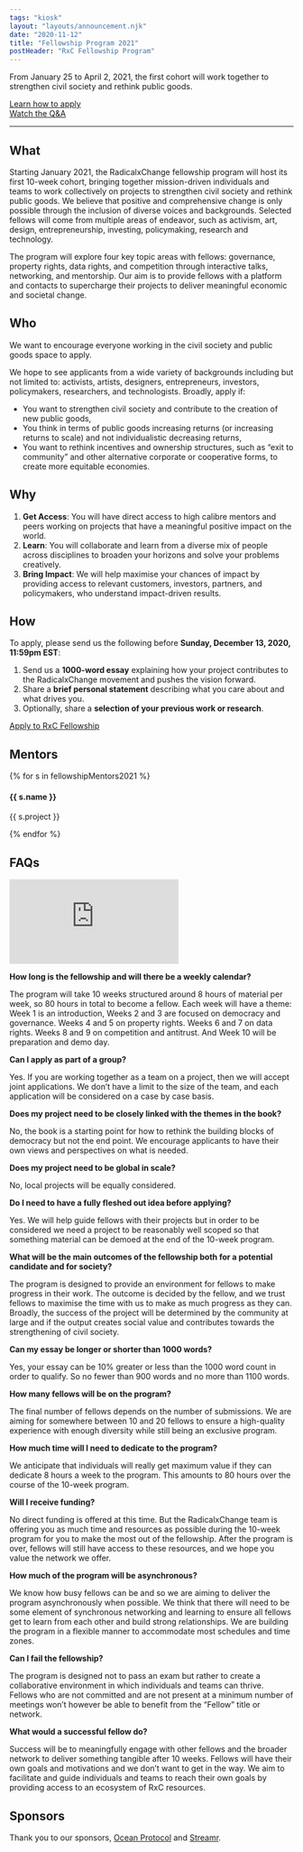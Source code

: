 ```yaml
---
tags: "kiosk"
layout: "layouts/announcement.njk"
date: "2020-11-12"
title: "Fellowship Program 2021"
postHeader: "RxC Fellowship Program"
---
```


From January 25 to April 2, 2021, the first cohort will work together to strengthen civil society and rethink public goods.

[Learn how to apply](#how)<br/>
[Watch the Q&A](#faqs)

---

## What

Starting January 2021, the RadicalxChange fellowship program will host its first 10-week cohort, bringing together mission-driven individuals and teams to work collectively on projects to strengthen civil society and rethink public goods. We believe that positive and comprehensive change is only possible through the inclusion of diverse voices and backgrounds. Selected fellows will come from multiple areas of endeavor, such as activism, art, design, entrepreneurship, investing, policymaking, research and technology.

The program will explore four key topic areas with fellows: governance, property rights, data rights, and competition through interactive talks, networking, and mentorship. Our aim is to provide fellows with a platform and contacts to supercharge their projects to deliver meaningful economic and societal change.

## Who

We want to encourage everyone working in the civil society and public goods space to apply.

We hope to see applicants from a wide variety of backgrounds including but not limited to: activists, artists, designers, entrepreneurs, investors, policymakers, researchers, and technologists. Broadly, apply if:

- You want to strengthen civil society and contribute to the creation of new public goods,
- You think in terms of public goods increasing returns (or increasing returns to scale) and not individualistic decreasing returns,
- You want to rethink incentives and ownership structures, such as “exit to community” and other alternative corporate or cooperative forms, to create more equitable economies.

## Why

1. **Get Access**: You will have direct access to high calibre mentors and peers working on projects that have a meaningful positive impact on the world.
2. **Learn**: You will collaborate and learn from a diverse mix of people across disciplines to broaden your horizons and solve your problems creatively.
3. **Bring Impact**: We will help maximise your chances of impact by providing access to relevant customers, investors, partners, and policymakers, who understand impact-driven results.

## How

To apply, please send us the following before **Sunday, December 13, 2020, 11:59pm EST**:

1. Send us a **1000-word essay** explaining how your project contributes to the RadicalxChange movement and pushes the vision forward.
2. Share a **brief personal statement** describing what you care about and what drives you.
3. Optionally, share a **selection of your previous work or research**.

<a class="thick-link uppercase" href="mailto:fellowship@radicalxchange.org?subject=Application%20to%20RxC%20Fellowship%20Program&body=Name%3A%20%3Ctodo%3E%0D%0ACity%2C%20Country%3A%20%3Ctodo%3E%0D%0APhone%20number%3A%20%3Ctodo%3E%0D%0AOccupation%3A%20%3Ctodo%3E%0D%0A%0D%0APlease%20attach%20the%20following...%0D%0A1000-word%20essay%3A%20%3Ctodo%3E%0D%0APersonal%20statement%3A%20%3Ctodo%3E%0D%0APrevious%20work%2Fresearch%3A%20%3Coptional%3E%0D%0AOther%20(resume%2C%20etc.)%3A%20%3Coptional%3E" target="_blank">Apply to RxC Fellowship</a>

## Mentors

<div class="html">
<div class="grid grid-cols-1 md:grid-cols-2 lg:grid-cols-3">
  {% for s in fellowshipMentors2021 %}
  <div class="tile" style="background-image: url('/images/fellowship-mentors-2021/{{ s.image }}');">
    <div
      class="absolute bottom-0 right-0 w-1/2 lg:w-2/3 p-2 bg-white "
    >
      <h4 class="text-size--2">{{ s.name }}</h4>
      <p class="text-size--3">{{ s.project }}</p>
    </div>
  </div>
  {% endfor %}
</div>
</div>

## FAQs

<p class="youtube-container">
  <iframe
    src="https://www.youtube.com/embed/MCk5HA4bV0M"
    frameborder="0"
    allow="accelerometer; autoplay; clipboard-write; encrypted-media; gyroscope; picture-in-picture"
    allowfullscreen
  ></iframe>
</p>

**How long is the fellowship and will there be a weekly calendar?**

The program will take 10 weeks structured around 8 hours of material per week, so 80 hours in total to become a fellow. Each week will have a theme: Week 1 is an introduction, Weeks 2 and 3 are focused on democracy and governance. Weeks 4 and 5 on property rights. Weeks 6 and 7 on data rights. Weeks 8 and 9 on competition and antitrust. And Week 10 will be preparation and demo day.

**Can I apply as part of a group?**

Yes. If you are working together as a team on a project, then we will accept joint applications. We don’t have a limit to the size of the team, and each application will be considered on a case by case basis.

**Does my project need to be closely linked with the themes in the book?**

No, the book is a starting point for how to rethink the building blocks of democracy but not the end point. We encourage applicants to have their own views and perspectives on what is needed.

**Does my project need to be global in scale?**

No, local projects will be equally considered.

**Do I need to have a fully fleshed out idea before applying?**

Yes. We will help guide fellows with their projects but in order to be considered we need a project to be reasonably well scoped so that something material can be demoed at the end of the 10-week program.

**What will be the main outcomes of the fellowship both for a potential candidate and for society?**

The program is designed to provide an environment for fellows to make progress in their work. The outcome is decided by the fellow, and we trust fellows to maximise the time with us to make as much progress as they can. Broadly, the success of the project will be determined by the community at large and if the output creates social value and contributes towards the strengthening of civil society.

**Can my essay be longer or shorter than 1000 words?**

Yes, your essay can be 10% greater or less than the 1000 word count in order to qualify. So no fewer than 900 words and no more than 1100 words.

**How many fellows will be on the program?**

The final number of fellows depends on the number of submissions. We are aiming for somewhere between 10 and 20 fellows to ensure a high-quality experience with enough diversity while still being an exclusive program.

**How much time will I need to dedicate to the program?**

We anticipate that individuals will really get maximum value if they can dedicate 8 hours a week to the program. This amounts to 80 hours over the course of the 10-week program.

**Will I receive funding?**

No direct funding is offered at this time. But the RadicalxChange team is offering you as much time and resources as possible during the 10-week program for you to make the most out of the fellowship. After the program is over, fellows will still have access to these resources, and we hope you value the network we offer.

**How much of the program will be asynchronous?**

We know how busy fellows can be and so we are aiming to deliver the program asynchronously when possible. We think that there will need to be some element of synchronous networking and learning to ensure all fellows get to learn from each other and build strong relationships. We are building the program in a flexible manner to accommodate most schedules and time zones.

**Can I fail the fellowship?**

The program is designed not to pass an exam but rather to create a collaborative environment in which individuals and teams can thrive. Fellows who are not committed and are not present at a minimum number of meetings won’t however be able to benefit from the “Fellow” title or network.

**What would a successful fellow do?**

Success will be to meaningfully engage with other fellows and the broader network to deliver something tangible after 10 weeks. Fellows will have their own goals and motivations and we don’t want to get in the way. We aim to facilitate and guide individuals and teams to reach their own goals by providing access to an ecosystem of RxC resources.

## Sponsors

Thank you to our sponsors, [Ocean Protocol](https://oceanprotocol.com/) and [Streamr](https://streamr.network/).
